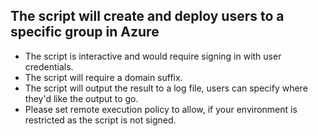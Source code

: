 
## The script will create and deploy users to a specific group in Azure
- The script is interactive and would require signing in with user credentials.
- The script will require a domain suffix.
- The script will output the result to a log file, users can specify where they'd like the output to go.
- Please set remote execution policy to allow, if your environment is restricted as the script is not signed.
